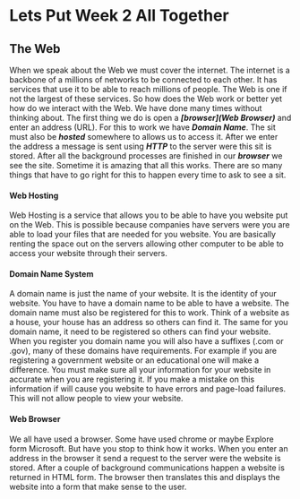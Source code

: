 # Lets Put Week 2 All Together

## The Web
When we speak about the Web we must cover the internet. The internet is a backbone
of a millions of networks to be connected to each other. It has services that use it
to be able to reach millions of people. The Web is one if not the largest of these services.
So how does the Web work or better yet how do we interact with the Web. We have done many
times without thinking about. The first thing we do is open a **_[browser](Web Browser)_** and enter an
address (URL). For this to work we have **_Domain Name_**. The sit must also be **_hosted_**
somewhere to allows us to access it. After we enter the address a message is sent using **_HTTP_**
to the server were this sit is stored. After all the background processes are finished in our
**_browser_** we see the site. Sometime it is amazing that all this works. There are so many things
that have to go right for this to happen every time to ask to see a sit.

#### Web Hosting
Web Hosting is a service that allows you to be able to have you website put on the Web.
This is possible because companies have servers were you are able to load your files that
are needed for you website. You are basically renting the space out on the servers allowing
other computer to be able to access your website through their servers.

#### Domain Name System
A domain name is just the name of your website. It is the identity of your website.
You have to have a domain name to be able to have a website.
The domain name must also be registered for this to work. Think of a website as a
house, your house has an address so others can find it. The same for you domain
name, it need to be registered so others can find your website.
When you register you domain name you will also have a suffixes (.com or .gov),
many of these domains have requirements. For example if you are registering a
government website or an educational one will make a difference.
You must make sure all your information for your website in accurate when you
are registering it. If you make a mistake on this information if will cause you
website to have errors and page-load failures. This will not allow people to view your website.

#### Web Browser
We all have used a browser. Some have used chrome or maybe Explore form Microsoft.
But have you stop to think how it works.
When you enter an address in the browser it send a request to the server were the
website is stored. After a couple of background communications happen a website
is returned in HTML form. The browser then translates this and displays the website
into a form that make sense to the user.
